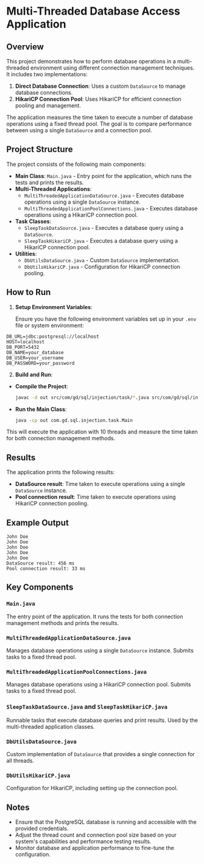 # Multi-Threaded Database Access Application

## Overview

This project demonstrates how to perform database operations in a multi-threaded environment using different connection management techniques. It includes two implementations:

1. **Direct Database Connection**: Uses a custom `DataSource` to manage database connections.
2. **HikariCP Connection Pool**: Uses HikariCP for efficient connection pooling and management.

The application measures the time taken to execute a number of database operations using a fixed thread pool. The goal is to compare performance between using a single `DataSource` and a connection pool.

## Project Structure

The project consists of the following main components:

- **Main Class**: `Main.java` - Entry point for the application, which runs the tests and prints the results.
- **Multi-Threaded Applications**:
    - `MultiThreadedApplicationDataSource.java` - Executes database operations using a single `DataSource` instance.
    - `MultiThreadedApplicationPoolConnections.java` - Executes database operations using a HikariCP connection pool.
- **Task Classes**:
    - `SleepTaskDataSource.java` - Executes a database query using a `DataSource`.
    - `SleepTaskHikariCP.java` - Executes a database query using a HikariCP connection pool.
- **Utilities**:
    - `DbUtilsDataSource.java` - Custom `DataSource` implementation.
    - `DbUtilsHikariCP.java` - Configuration for HikariCP connection pooling.

## How to Run

1. **Setup Environment Variables**:

   Ensure you have the following environment variables set up in your `.env` file or system environment:

```
DB_URL=jdbc:postgresql://localhost 
HOST=localhost 
DB_PORT=5432 
DB_NAME=your_database 
DB_USER=your_username 
DB_PASSWORD=your_password
```


2. **Build and Run**:

- **Compile the Project**:
  ```sh
  javac -d out src/com/gd/sql/injection/task/*.java src/com/gd/sql/injection/task/utils/*.java
  ```

- **Run the Main Class**:
  ```sh
  java -cp out com.gd.sql.injection.task.Main
  ```

This will execute the application with 10 threads and measure the time taken for both connection management methods.

## Results

The application prints the following results:

- **DataSource result**: Time taken to execute operations using a single `DataSource` instance.
- **Pool connection result**: Time taken to execute operations using HikariCP connection pooling.

## Example Output

```
John Doe 
John Doe 
John Doe 
John Doe 
John Doe 
DataSource result: 456 ms 
Pool connection result: 33 ms
```


## Key Components

### `Main.java`

The entry point of the application. It runs the tests for both connection management methods and prints the results.

### `MultiThreadedApplicationDataSource.java`

Manages database operations using a single `DataSource` instance. Submits tasks to a fixed thread pool.

### `MultiThreadedApplicationPoolConnections.java`

Manages database operations using a HikariCP connection pool. Submits tasks to a fixed thread pool.

### `SleepTaskDataSource.java` and `SleepTaskHikariCP.java`

Runnable tasks that execute database queries and print results. Used by the multi-threaded application classes.

### `DbUtilsDataSource.java`

Custom implementation of `DataSource` that provides a single connection for all threads.

### `DbUtilsHikariCP.java`

Configuration for HikariCP, including setting up the connection pool.

## Notes

- Ensure that the PostgreSQL database is running and accessible with the provided credentials.
- Adjust the thread count and connection pool size based on your system's capabilities and performance testing results.
- Monitor database and application performance to fine-tune the configuration.

